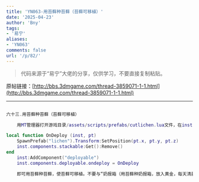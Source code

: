 ```yaml
---
title: 'YN063-用苔藓种苔藓（苔藓可移植）'
date: '2025-04-23'
author: 'Bny'
tags:
- '易宁'
aliases:
- 'YN063'
comments: false
url: '/p/82/'
---
```


> 代码来源于“易宁”大佬的分享，仅供学习，不要直接复制粘贴。

原帖链接：[http://bbs.3dmgame.com/thread-3859071-1-1.html](http://bbs.3dmgame.com/thread-3859071-1-1.html)

---

```lua  

六十三.用苔藓种苔藓（苔藓可移植）

	用MT管理器打开游戏目录/assets/scripts/prefabs/cutlichen.lua文件，在inst:AddComponent("inspectable")的下一行插入以下内容：

local function OnDeploy (inst, pt)
	SpawnPrefab("lichen").Transform:SetPosition(pt.x, pt.y, pt.z)
	inst.components.stackable:Get():Remove()
end
	inst:AddComponent("deployable")
	inst.components.deployable.ondeploy = OnDeploy

	即可用苔藓种苔藓，使苔藓可移植。不要与“奶报箱（用苔藓种奶报箱，放入黄金，每天清晨送来报纸和5瓶牛奶，读报纸可补脑）”一同修改

```  

